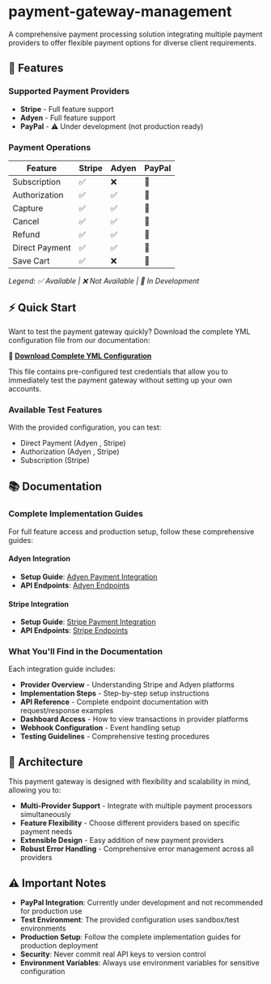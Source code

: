 # payment-gateway-management

A comprehensive payment processing solution integrating multiple payment providers to offer flexible payment options for diverse client requirements.

## 🚀 Features

### Supported Payment Providers
- **Stripe** - Full feature support
- **Adyen** - Full feature support
- **PayPal** - ⚠️ Under development (not production ready)

### Payment Operations

| Feature | Stripe | Adyen | PayPal |
|---------|--------|-------|--------|
| Subscription | ✅ | ❌ | 🚧 |
| Authorization | ✅ | ✅ | 🚧 |
| Capture | ✅ | ✅ | 🚧 |
| Cancel | ✅ | ✅ | 🚧 |
| Refund | ✅ | ✅ | 🚧 |
| Direct Payment | ✅ | ✅ | 🚧 |
| Save Cart | ✅ | ❌ | 🚧 |

*Legend: ✅ Available | ❌ Not Available | 🚧 In Development*

## ⚡ Quick Start


Want to test the payment gateway quickly? Download the complete YML configuration file from our documentation:

**📁 [Download Complete YML Configuration](https://ittovative.atlassian.net/wiki/spaces/SD/pages/44826902/YML+file)**

This file contains pre-configured test credentials that allow you to immediately test the payment gateway without setting up your own accounts.

### Available Test Features
With the provided configuration, you can test:
- Direct Payment (Adyen , Stripe)
- Authorization (Adyen , Stripe)
- Subscription (Stripe)

## 📚 Documentation

### Complete Implementation Guides

For full feature access and production setup, follow these comprehensive guides:

#### Adyen Integration
- **Setup Guide**: [Adyen Payment Integration](https://ittovative.atlassian.net/wiki/spaces/SD/pages/30670878/Adyen+Payment+Integration)
- **API Endpoints**: [Adyen Endpoints](https://ittovative.atlassian.net/wiki/spaces/SD/pages/44793905/AdyenEndpoint)

#### Stripe Integration
- **Setup Guide**: [Stripe Payment Integration](https://ittovative.atlassian.net/wiki/spaces/SD/pages/45023352/Stripe+Payment+Integration)
- **API Endpoints**: [Stripe Endpoints](https://ittovative.atlassian.net/wiki/spaces/SD/pages/44826806/Stripe+Endpoint)

### What You'll Find in the Documentation

Each integration guide includes:
- **Provider Overview** - Understanding Stripe and Adyen platforms
- **Implementation Steps** - Step-by-step setup instructions
- **API Reference** - Complete endpoint documentation with request/response examples
- **Dashboard Access** - How to view transactions in provider platforms
- **Webhook Configuration** - Event handling setup
- **Testing Guidelines** - Comprehensive testing procedures

## 🔧 Architecture

This payment gateway is designed with flexibility and scalability in mind, allowing you to:

- **Multi-Provider Support** - Integrate with multiple payment processors simultaneously
- **Feature Flexibility** - Choose different providers based on specific payment needs
- **Extensible Design** - Easy addition of new payment providers
- **Robust Error Handling** - Comprehensive error management across all providers


## ⚠️ Important Notes

- **PayPal Integration**: Currently under development and not recommended for production use
- **Test Environment**: The provided configuration uses sandbox/test environments
- **Production Setup**: Follow the complete implementation guides for production deployment
- **Security**: Never commit real API keys to version control
- **Environment Variables**: Always use environment variables for sensitive configuration






